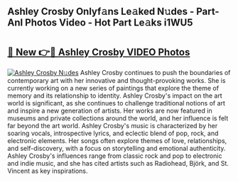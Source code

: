## Ashley Crosby Onlyf𝚊ns Le𝚊ked N𝚞des - Part-AnI Photos Video - Hot Part Le𝚊ks i1WU5

# <h2><a href="http://ac12635.deff.icu/?id=Ashley+Crosby">🔗 New 👉🔴 Ashley Crosby VIDEO Photos</a></h2>

[![Ashley Crosby N𝚞des](https://i.imgur.com/rIISA9y.gif)](http://ac12635.deff.icu/?id=Ashley+Crosby)
Ashley Crosby continues to push the boundaries of contemporary art with her innovative and thought-provoking works. She is currently working on a new series of paintings that explore the theme of memory and its relationship to identity. Ashley Crosby's impact on the art world is significant, as she continues to challenge traditional notions of art and inspire a new generation of artists. Her works are now featured in museums and private collections around the world, and her influence is felt far beyond the art world. Ashley Crosby's music is characterized by her soaring vocals, introspective lyrics, and eclectic blend of pop, rock, and electronic elements. Her songs often explore themes of love, relationships, and self-discovery, with a focus on storytelling and emotional authenticity. Ashley Crosby's influences range from classic rock and pop to electronic and indie music, and she has cited artists such as Radiohead, Björk, and St. Vincent as key inspirations.

